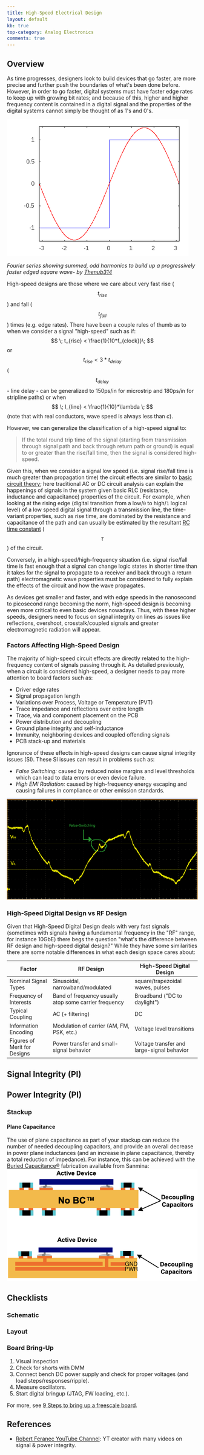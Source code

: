 ```yaml
---
title: High-Speed Electrical Design
layout: default
kb: true
top-category: Analog Electronics
comments: true
---
```


## Overview

As time progresses, designers look to build devices that go faster, are more precise and further push the boundaries of what's been done before. However, in order to go faster, digital systems must have faster edge rates to keep up with growing bit rates; and because of this, higher and higher frequency content is contained in a digital signal and the properties of the digital systems cannot simply be thought of as 1's and 0's.

![fourier-series-square-wave](fourier_series_for_square_wave.gif)

_Fourier series showing summed, odd harmonics to build up a progressively faster edged square wave- by [Thenub314](https://commons.wikimedia.org/w/index.php?title=User:Thenub314&action=edit&redlink=1)_

High-speed designs are those where we care about very fast rise ($$ t_{rise} $$) and fall ($$ t_{fall} $$) times (e.g. edge rates). There have been a couple rules of thumb as to when we consider a signal "high-speed" such as if: $$ \; t_{rise} < \frac{1}{10*f_{clock}}\; $$ or $$ \; t_{rise} < 3*t_{delay} \; $$ ($$ t_{delay} $$ - line delay - can be generalized to 150ps/in for microstrip and 180ps/in for stripline paths) or when $$ \; l_{line} < \frac{1}{10}*\lambda \; $$ (note that with real conductors, wave speed is always less than _c_).

However, we can generalize the classification of a high-speed signal to:
> If the total round trip time of the signal (starting from transmission through signal path and back through return path or ground) is equal to or greater than the rise/fall time, then the signal is considered high-speed.

Given this, when we consider a signal low speed (i.e. signal rise/fall time is much greater than propagation time) the circuit effects are similar to [basic circuit theory](fundamentals.html); here traditional AC or DC circuit analysis can explain the happenings of signals in the system given basic RLC (resistance, inductance and capacitance) properties of the circuit. For example, when looking at the rising edge (digital transition from a low/`0` to high/`1` logical level) of a low speed digital signal through a transmission line, the time-variant properties, such as rise time, are dominated by the resistance and capacitance of the path and can usually be estimated by the resultant [RC time constant](https://en.wikipedia.org/wiki/RC_time_constant) ($$ \tau $$) of the circuit.

Conversely, in a high-speed/high-frequency situation (i.e. signal rise/fall time is fast enough that a signal can change logic states in shorter time than it takes for the signal to propagate to a receiver and back through a return path) electromagnetic wave properties must be considered to fully explain the effects of the circuit and how the wave propagates.

As devices get smaller and faster, and with edge speeds in the nanosecond to picosecond range becoming the norm, high-speed design is becoming even more critical to even basic devices nowadays. Thus, with these higher speeds, designers need to focus on signal integrity on lines as issues like reflections, overshoot, crosstalk/coupled signals and greater electromagnetic radiation will appear.

### Factors Affecting High-Speed Design

The majority of high-speed circuit effects are directly related to the high-frequency content of signals passing through it. As detailed previously, when a circuit is considered high-speed, a designer needs to pay more attention to board factors such as:
* Driver edge rates
* Signal propagation length
* Variations over Process, Voltage or Temperature (PVT)
* Trace impedance and reflections over entire length
* Trace, via and component placement on the PCB
* Power distribution and decoupling
* Ground plane integrity and self-inductance
* Immunity, neighboring devices and coupled offending signals
* PCB stack-up and materials

Ignorance of these effects in high-speed designs can cause signal integrity issues (SI). These SI issues can result in problems such as:
* _False Switching:_ caused by reduced noise margins and level thresholds which can lead to data errors or even device failure.
* _High EMI Radiation:_ caused by high-frequency energy escaping and causing failures in compliance or other emission standards.

![Signal Integrity](SI_capture.png)

### High-Speed Digital Design vs RF Design

Given that High-Speed Digital Design deals with very fast signals (sometimes with signals having a fundamental frequency in the "RF" range, for instance 10GbE) there begs the question "what's the difference between RF design and high-speed digital design?" While they have some similarities there are some notable differences in what each design space cares about:

| Factor | RF Design | High-Speed Digital Design |
| ------ | --------- | ------------------------- |
| Nominal Signal Types | Sinusoidal, narrowband/modulated | square/trapezoidal waves, pulses |
| Frequency of Interests | Band of frequency usually atop some carrier frequency | Broadband ("DC to daylight") |
| Typical Coupling | AC (+ filtering) | DC |
| Information Encoding | Modulation of carrier (AM, FM, PSK, etc.) | Voltage level transitions |
| Figures of Merit for Designs | Power transfer and small-signal behavior | Voltage transfer and large-signal behavior |


## Signal Integrity (PI)



## Power Integrity (PI)

### Stackup

#### Plane Capacitance

The use of plane capacitance as part of your stackup can reduce the number of needed decoupling capacitors, and provide an overall decrease in power plane inductances (and an increase in plane capacitance, thereby a total reduction of impedance). For instance, this can be achieved with the [Buried Capacitance®](https://www.sanmina.com/pdf/solutions/pcbres/buried_capacitance_technical_0106.pdf) fabrication available from Sanmina:
![plane_cap](plane_cap.png)


## Checklists

### Schematic

### Layout

### Board Bring-Up

1. Visual inspection
2. Check for shorts with DMM
3. Connect bench DC power supply and check for proper voltages (and load steps/responses/ripple).
4. Measure oscillators.
5. Start digital bringup (JTAG, FW loading, etc.).

For more, see [9 Steps to bring up a freescale board](https://fedevel.com/blog/9-steps-to-bring-up-a-freescale-i-mx6-board-to-life).

## References

- [Robert Feranec YouTube Channel](https://www.youtube.com/@RobertFeranec): YT creator with many videos on signal & power integrity.

